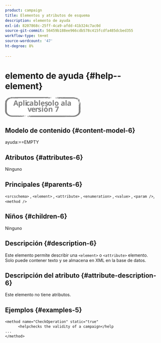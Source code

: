 ```yaml
---
product: campaign
title: Elementos y atributos de esquema
description: elemento de ayuda
exl-id: 8207868c-25ff-4ca9-afdd-41b324c7ac0d
source-git-commit: 56459b188ee966cdb578c415fcdfa485dcbed355
workflow-type: tm+mt
source-wordcount: '47'
ht-degree: 8%

---
```


# elemento de ayuda {#help--element}

![](../../../assets/v7-only.svg)

## Modelo de contenido {#content-model-6}

ayuda:==EMPTY

## Atributos {#attributes-6}

Ninguno

## Principales {#parents-6}

`<srcschema>`  ,  `<element>`   ,   `<attribute>`    ,    `<enumeration>`     ,     `<value>`      ,     `<param />`,      `<method />`

## Niños {#children-6}

Ninguno

## Descripción {#description-6}

Este elemento permite describir una `<element>`  o  `<attribute>`   elemento. Solo puede contener texto y se almacena en XML en la base de datos.

## Descripción del atributo {#attribute-description-6}

Este elemento no tiene atributos.

## Ejemplos {#examples-5}

```
<method name="CheckOperation" static="true"
      <helpchecks the validity of a campaign</help
...
</method> 
```
